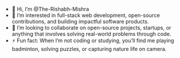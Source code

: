 - 👋 Hi, I’m @The-Rishabh-Mishra  
- 👀 I’m interested in full-stack web development, open-source contributions, and building impactful software products.   
- 💞️ I’m looking to collaborate on open-source projects, startups, or anything that involves solving real-world problems through code.  
- ⚡ Fun fact: When I’m not coding or studying, you’ll find me playing badminton, solving puzzles, or capturing nature life on camera.  








